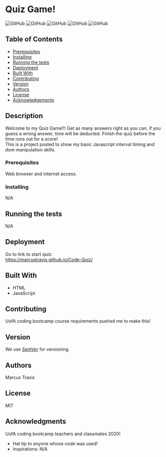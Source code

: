  
# Quiz Game!

![GitHub](https://img.shields.io/github/repo-size/MarcusTravis/Code-Quiz?style=plastic) ![GitHub](https://img.shields.io/github/last-commit/MarcusTravis/Code-Quiz?style=plastic) ![GitHub](https://img.shields.io/github/languages/top/MarcusTravis/Code-Quiz?style=plastic) ![GitHub](https://img.shields.io/github/license/MarcusTravis/Code-Quiz?style=plastic) ![GitHub](https://img.shields.io/github/followers/MarcusTravis?style=social)

## Table of Contents

* [Prerequisites](#prerequisites)
* [Installing](#Installing)
* [Running the tests](#running-the-tests)
* [Deployment](#deployment)
* [Built With](#built-with)
* [Contributing](#contributing)
* [Version](#version)
* [Authors](#authors)
* [License](#license)
* [Acknowledgements](#acknowledgements)

## Description

Welcome to my Quiz Game!!! Get as many answers right as you can, if you guess a wrong answer,  time will be deducted. Finish the quiz before the time runs out for a score!<br> 
This is a project posted to show my basic Javascript interval timing and dom manipulation skills.

### Prerequisites

Web browser and internet access.

### Installing

N/A


## Running the tests

N/A

## Deployment

Go to link to start quiz:<br> 
https://marcustravis.github.io/Code-Quiz/

## Built With

* HTML<br>
* JavaScript

## Contributing

UofA coding bootcamp course requirements pushed me to make this!

## Version

We use [SemVer](http://semver.org/) for versioning.

## Authors

Marcus Travis

## License

MIT

## Acknowledgments

UofA coding bootcamp teachers and classmates 2020!
* Hat tip to anyone whose code was used!
* Inspirations: N/A
